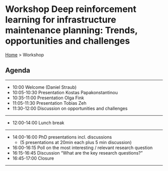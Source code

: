
# Workshop Deep reinforcement learning for infrastructure maintenance planning: Trends, opportunities and challenges

[Home](index.md) > Workshop

## Agenda
---
- 10:00 Welcome (Daniel Straub)
- 10:05-10:30 Presentation Kostas Papakonstantinou
- 10:35-11:00 Presentation Olga Fink
- 11:05-11:30 Presentation Tobias Zeh
- 11:30-12:00 Discussion on opportunities and challenges 
---
- 12:00-14:00 Lunch break
---
- 14:00-16:00 PhD presentations incl. discussions 
  - (5 presentations at 20min each plus 5 min discussion)
- 16:00-16:15 Poll on the most interesting / relevant research question
- 16:15-16:45 Discussion “What are the key research questions?” 
- 16:45-17:00 Closure 
---